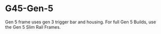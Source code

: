 # G45-Gen-5
Gen 5 frame uses gen 3 trigger bar and housing.
For full Gen 5 Builds, use the Gen 5 Slim Rail Frames.
